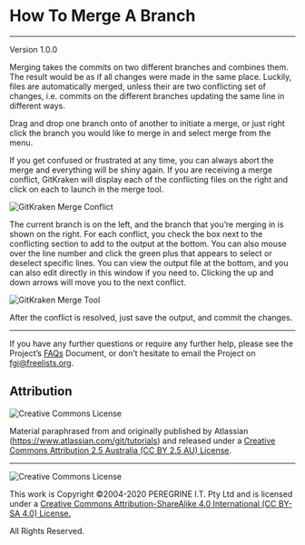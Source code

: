 # How To Merge A Branch

---

Version 1.0.0

Merging takes the commits on two different branches and combines them. The result would be as if all changes were made in the same place. Luckily, files are automatically merged, unless their are two conflicting set of changes, i.e. commits on the different branches updating the same line in different ways.

Drag and drop one branch onto of another to initiate a merge, or just right click the branch you would like to merge in and select merge from the menu.

If you get confused or frustrated at any time, you can always abort the merge and everything will be shiny again. If you are receiving a merge conflict, GitKraken will display each of the conflicting files on the right and click on each to launch in the merge tool.

![GitKraken Merge Conflict](https://support.gitkraken.com/img/documentation/repositories/merge-conflict.png)

The current branch is on the left, and the branch that you&rsquo;re merging in is shown on the right. For each conflict, you check the box next to the conflicting section to add to the output at the bottom. You can also mouse over the line number and click the green plus that appears to select or deselect specific lines. You can view the output file at the bottom, and you can also edit directly in this window if you need to. Clicking the up and down arrows will move you to the next conflict.

![GitKraken Merge Tool](https://support.gitkraken.com/img/documentation/repositories/merge-tool.gif)

After the conflict is resolved, just save the output, and commit the changes.

---

If you have any further questions or require any further help, please see the Project&rsquo;s [FAQs](FAQs.md) Document, or don&rsquo;t hesitate to email the Project on <fgi@freelists.org>.

## Attribution

![Creative Commons License](https://i.creativecommons.org/l/by-sa/2.5/au/88x31.png "Creative Commons License")

Material paraphrased from and originally published by Atlassian (https://www.atlassian.com/git/tutorials) and released under a [Creative Commons Attribution 2.5 Australia (CC BY 2.5 AU) License](http://creativecommons.org/licenses/by/2.5/au/).

---

![Creative Commons License](https://i.creativecommons.org/l/by-sa/4.0/88x31.png "Creative Commons License")

This work is Copyright &copy;2004-2020 PEREGRINE I.T. Pty Ltd and is licensed under a [Creative Commons Attribution-ShareAlike 4.0 International (CC BY-SA 4.0) License.](https://creativecommons.org/licenses/by-sa/4.0/)

All Rights Reserved.
